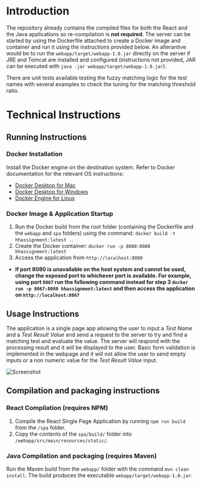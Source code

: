 # Introduction
The repository already contains the compiled files for both the React and the Java applications so re-compilation is **not required**. The server can be started by using the Dockerfile attached to create a Docker image and container and run it using the instructions provided below. An alterantive would be to run the `webapp/target/webapp-1.0.jar` directly on the server if JRE and Tomcat are installed and configured (instructions not provided, JAR can be executed with `java -jar webapp/target/webapp-1.0.jar`).

There are unit tests available testing the fuzzy matching logic for the test names with several examples to check the tuning for the matching threshold ratio. 

# Technical Instructions
## Running Instructions

### Docker Installation
Install the Docker engine on the destination system. Refer to Docker documentation for the relevant OS instructions:
* [Docker Desktop for Mac](https://docs.docker.com/docker-for-mac/install/)
* [Docker Desktop for Windows](https://docs.docker.com/docker-for-windows/install/)
* [Docker Engine for Linux](https://docs.docker.com/engine/install/)

### Docker Image & Application Startup
1. Run the Docker build from the root folder (containing the Dockerfile and the `webapp` and `spa` folders) using the command: `docker build -t hhassignment:latest .`.
3. Create the Docker container: `docker run -p 8080:8080 hhassignment:latest`
4. Access the application from `http://localhost:8080`

* **If port 8080 is unavailable on the host system and cannot be used, change the exposed port to whichever port is available. For example, using port `8067` run the following command instead for step 3  `docker run -p 8067:8080 hhassignment:latest` and then access the application on `http://localhost:8067`**

## Usage Instructions
The application is a single page app allowing the user to input a *Test Name* and a *Test Result Value* and send a request to the server to try and find a matching test and evaluate the value. The server will respond with the processing result and it will be displayed to the user.
Basic form validation is implemented in the webpage and it will not allow the user to send empty inputs or a non numeric value for the *Test Result Value* input.

![Screenshot](https://user-images.githubusercontent.com/18195803/112762592-17015200-9009-11eb-9514-790c1eab89fa.png)

## Compilation and packaging instructions

### React Compilation (requires NPM)
1. Compile the React Single Page Application by running `npm run build` from the `/spa` folder.
2. Copy the contents of the `spa/build/` folder into `/webapp/src/main/resources/static/`.

### Java Compilation and packaging (requires Maven)
Run the Maven build from the `webapp/` folder with the command `mvn clean install`. The build produces the executable `webapp/target/webapp-1.0.jar`.
